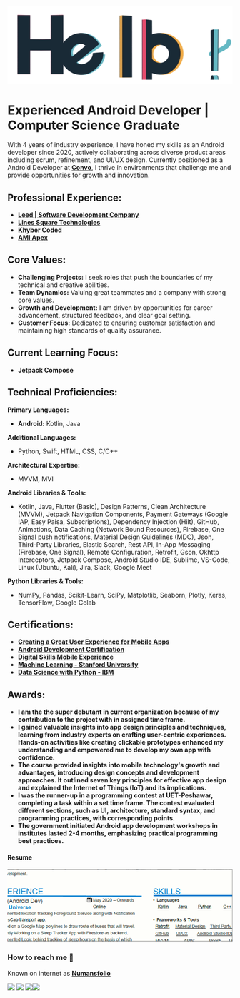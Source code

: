 ![**Hello there**](https://github.com/iNuman/GitHubStats/blob/master/hello.gif "Header")

# Experienced Android Developer | Computer Science Graduate

With 4 years of industry experience, I have honed my skills as an Android developer since 2020, actively collaborating across diverse product areas including scrum, refinement, and UI/UX design. Currently positioned as a Android Developer at **[Convo](https://www.convo.com)**, I thrive in environments that challenge me and provide opportunities for growth and innovation.

## Professional Experience:
- **[Leed | Software Development Company](https://www.leeddev.io/)**
- **[Lines Square Technologies](https://linesquaretech.com/)**
- **[Khyber Coded](http://khybercoded.com/)**
- **[AMI Apex](http://amiapex.com/)**

## Core Values:
- **Challenging Projects:** I seek roles that push the boundaries of my technical and creative abilities.
- **Team Dynamics:** Valuing great teammates and a company with strong core values.
- **Growth and Development:** I am driven by opportunities for career advancement, structured feedback, and clear goal setting.
- **Customer Focus:** Dedicated to ensuring customer satisfaction and maintaining high standards of quality assurance.

## Current Learning Focus:
- **Jetpack Compose**

## Technical Proficiencies:

**Primary Languages:**
- **Android:** Kotlin, Java

**Additional Languages:**
- Python, Swift, HTML, CSS, C/C++

**Architectural Expertise:**
- MVVM, MVI

**Android Libraries & Tools:**
- Kotlin, Java, Flutter (Basic), Design Patterns, Clean Architecture (MVVM), Jetpack Navigation Components, Payment Gateways (Google IAP, Easy Paisa, Subscriptions), Dependency Injection (Hilt), GitHub, Animations, Data Caching (Network Bound Resources), Firebase, One Signal push notifications, Material Design Guidelines (MDC), Json, Third-Party Libraries, Elastic Search, Rest API, In-App Messaging (Firebase, One Signal), Remote Configuration, Retrofit, Gson, Okhttp Interceptors, Jetpack Compose, Android Studio IDE, Sublime, VS-Code, Linux (Ubuntu, Kali), Jira, Slack, Google Meet

**Python Libraries & Tools:**
- NumPy, Pandas, Scikit-Learn, SciPy, Matplotlib, Seaborn, Plotly, Keras, TensorFlow, Google Colab

## Certifications:
- **[Creating a Great User Experience for Mobile Apps](https://www.futurelearn.com/certificates/s1bkwnc)**
- **[Android Development Certification](https://drive.google.com/file/d/1qz5pSGEuwODNzAri3hvRzU-NBV-a9dwQ/view?usp=sharing)**
- **[Digital Skills Mobile Experience](https://www.futurelearn.com/certificates/pj295qs)**
- **[Machine Learning - Stanford University](https://www.coursera.org/learn/machine-learning)**
- **[Data Science with Python - IBM](https://www.coursera.org/professional-certificates/ibm-data-science)**

## Awards:
- **I am the the super debutant in current organization because of my contribution to the project with in assigned time frame.**
- **I gained valuable insights into app design principles and techniques, learning from industry experts on crafting user-centric experiences. Hands-on activities like creating clickable prototypes enhanced my understanding and empowered me to develop my own app with confidence.**
- **The course provided insights into mobile technology's growth and advantages, introducing design concepts and development approaches. It outlined seven key principles for effective app design and explained the Internet of Things (IoT) and its implications.**
- **I was the runner-up in a programming contest at UET-Peshawar, completing a task within a set time frame. The contest evaluated different sections, such as UI, architecture, standard syntax, and programming practices, with corresponding points.**
- **The government initiated Android app development workshops in institutes lasted 2-4 months, emphasizing practical programming best practices.**

#### Resume
[![**Resume**](https://github.com/iNuman/GitHubStats/blob/master/Resume.gif)]([https://drive.google.com/file/d/1TbJPPSRU12RZwwsD_pGJDUm-wwDEMW6W/view?usp=sharing](https://drive.google.com/file/d/1AxU7LbZ6Ari8-JTqbQYxWY248XE-xMar/view))
<!--[![**Resume**](https://github.com/iNuman/GitHubStats/blob/master/Resume.gif)](https://drive.google.com/file/d/1TbJPPSRU12RZwwsD_pGJDUm-wwDEMW6W/view?usp=sharing)-->


### How to reach me 📱
Known on internet as [**Numansfolio**](https://www.numansfolio.ml/) 

[<img target="_blank" src="https://img.icons8.com/cotton/64/000000/whatsapp--v4.png"/>](https://wa.me/923127746663) [<img target="_blank" src="https://img.icons8.com/doodle/64/000000/skype--v1.png"/>](https://join.skype.com/invite/UUZ8rtYW9Z0l) [<img target="_blank" src="https://img.icons8.com/doodle/64/000000/linkedin-circled.png"/>](https://www.linkedin.com/in/-inuman/)[<img target="_blank" src="https://img.icons8.com/doodle/64/000000/instagram.png"/>](https://www.instagram.com/inoumn/)



